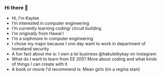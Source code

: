 ### Hi there 👋

- Hi, I’m Kaylee
- I’m interested in computer engineering
- I’m currently learning coding/ circuit building
- I'm originally from Hawai'i
- I'm a sophmore in computer engineering
- I chose my major because I one day want to work in department of homeland security
- A fun fact about me is:  I own a lei business @hakuleibykay on instagram
- What do I want to learn from EE 205?  More about coding and what kinds of things I can create with it
- A book or movie I'd recommend is:  Mean girls (im a regina stan)
